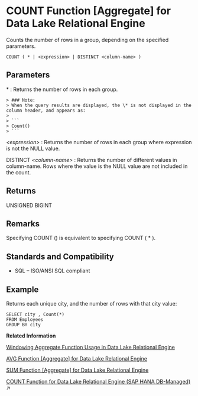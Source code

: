 <!-- loioa54290fd84f21015b7dddc9484de19d0 -->

# COUNT Function \[Aggregate\] for Data Lake Relational Engine

Counts the number of rows in a group, depending on the specified parameters.



```
COUNT ( * | <expression> | DISTINCT <column-name> )
```



<a name="loioa54290fd84f21015b7dddc9484de19d0__COUNT_parm1"/>

## Parameters

 \*
 :   Returns the number of rows in each group.

    > ### Note:  
    > When the query results are displayed, the \* is not displayed in the column header, and appears as:
    > 
    > ```
    > Count()
    > ```

  *<expression\>*
 :   Returns the number of rows in each group where expression is not the NULL value.

  DISTINCT *<column-name\>*
 :   Returns the number of different values in column-name. Rows where the value is the NULL value are not included in the count.

 

<a name="loioa54290fd84f21015b7dddc9484de19d0__COUNT_returns1"/>

## Returns

UNSIGNED BIGINT



<a name="loioa54290fd84f21015b7dddc9484de19d0__COUNT_remarks1"/>

## Remarks

Specifying COUNT \(\) is equivalent to specifying COUNT \( \* \).



<a name="loioa54290fd84f21015b7dddc9484de19d0__COUNT_standards1"/>

## Standards and Compatibility

-   SQL – ISO/ANSI SQL compliant



<a name="loioa54290fd84f21015b7dddc9484de19d0__iq_refbb_378"/>

## Example

Returns each unique city, and the number of rows with that city value:

```
SELECT city , Count(*)
FROM Employees
GROUP BY city
```

**Related Information**  


[Windowing Aggregate Function Usage in Data Lake Relational Engine](windowing-aggregate-function-usage-in-data-lake-relational-engine-a527f35.md "A major feature of the ISO/ANSI SQL extensions for OLAP is a construct called a window.")

[AVG Function \[Aggregate\] for Data Lake Relational Engine](avg-function-aggregate-for-data-lake-relational-engine-a535f04.md "Computes the average of a numeric expression for a set of rows, or computes the average of a set of unique values.")

[SUM Function \[Aggregate\] for Data Lake Relational Engine](sum-function-aggregate-for-data-lake-relational-engine-a5889fe.md "Returns the total of the specified expression for each group of rows.")

[COUNT Function for Data Lake Relational Engine (SAP HANA DB-Managed)](https://help.sap.com/viewer/a898e08b84f21015969fa437e89860c8/2023_1_QRC/en-US/bd71ba2eab21415e8d3ce875005fc9b9.html "Counts the number of rows in a group, depending on the specified parameters.") :arrow_upper_right:

